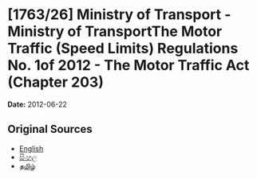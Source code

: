 # [1763/26] Ministry of Transport -Ministry of TransportThe Motor Traffic (Speed Limits) Regulations No. 1of 2012 - The Motor Traffic Act (Chapter 203)

**Date:** 2012-06-22

## Original Sources

- [English](https://documents.gov.lk/view/extra-gazettes/2012/6/1763-26_E.pdf)
- [සිංහල](https://documents.gov.lk/view/extra-gazettes/2012/6/1763-26_S.pdf)
- [தமிழ்](https://documents.gov.lk/view/extra-gazettes/2012/6/1763-26_T.pdf)
